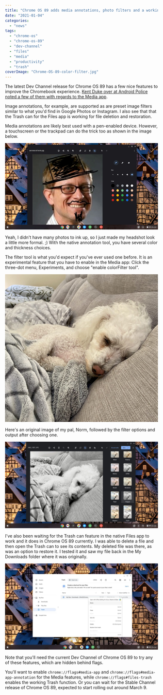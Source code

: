 ```yaml
---
title: "Chrome OS 89 adds media annotations, photo filters and a working Trash can for Chromebooks"
date: "2021-01-04"
categories: 
  - "news"
tags: 
  - "chrome-os"
  - "chrome-os-89"
  - "dev-channel"
  - "files"
  - "media"
  - "productivity"
  - "trash"
coverImage: "Chrome-OS-89-color-filter.jpg"
---
```


The latest Dev Channel release for Chrome OS 89 has a few nice features to improve the Chromebook experience. [Kent Duke over at Android Police noted a few of them with regards to the Media app](https://www.androidpolice.com/2021/01/04/the-chrome-os-media-app-will-soon-gain-annotation-tools-color-filters-and-exif-support/).

Image annotations, for example, are supported as are preset image filters similar to what you'd find in Google Photos or Instagram. I also see that that the Trash can for the Files app is working for file deletion and restoration.

Media annotations are likely best used with a pen-enabled device. However, a touchscreen or the trackpad can do the trick too as shown in the image below.

![](images/Chrome-OS-89-media-annotations.jpg)

Yeah, I didn't have many photos to ink up, so I just made my headshot look a little more formal. ;) With the native annotation tool, you have several color and thickness choices.

The filter tool is what you'd expect if you've ever used one before. It is an experimental feature that you have to enable in the Media app: Click the three-dot menu, Experiments, and choose "enable colorFilter tool".

![](images/IMG_1587-1024x987.jpg)

Here's an original image of my pal, Norm, followed by the filter options and output after choosing one.

![](images/Chrome-OS-89-color-filter-1024x576.jpg)

I've also been waiting for the Trash can feature in the native Files app to work and it does in Chrome OS 89 currently. I was able to delete a file and then open the Trash can to see its contents. My deleted file was there, as was an option to restore it. I tested it and saw my file back in the My Downloads folder where it was originally.

![](images/Chrome-OS-89-Trash-file-restore-1024x576.jpg)

Note that you'll need the current Dev Channel of Chrome OS 89 to try any of these features, which are hidden behind flags.

You'll want to enable `chrome://flags#media-app` and `chrome://flags#media-app-annotation` for the Media features, while `chrome://flags#files-trash` enables the working Trash function. Or you can wait for the Stable Channel release of Chrome OS 89, expected to start rolling out around March 9.
